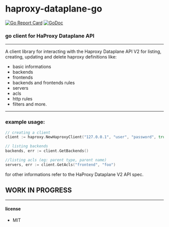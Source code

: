 # haproxy-dataplane-go

[![Go Report Card](https://goreportcard.com/badge/github.com/Allan-Nava/haproxy-dataplane-go)](https://goreportcard.com/report/github.com/Allan-Nava/haproxy-dataplane-go)
[![GoDoc](https://godoc.org/github.com/Allan-Nava/haproxy-dataplane-go?status.svg)](https://godoc.org/github.com/Allan-Nava/haproxy-dataplane-go)

### go client for HaProxy Dataplane API

------------

A client library for interacting with the Haproxy Dataplane API V2 for 
listing, creating, updating and delete haproxy definitions like:

 - basic informations
 - backends
 - frontends
 -  backends and frontends rules
 -  servers
 - acls
 - http rules
 - filters
 and more.

------------

### example usage:

```go
// creating a client
client := haproxy.NewHaproxyClient("127.0.0.1", "user", "password", true)

// listing backends
backends, err := client.GetBackends()

//listing acls (eg: parent type, parent name)
servers, err := client.GetAcls("frontend", "foo")
```

for other informations refer to the HaProxy Dataplane V2 API spec.

## WORK IN PROGRESS

------------
#### license 
- MIT
